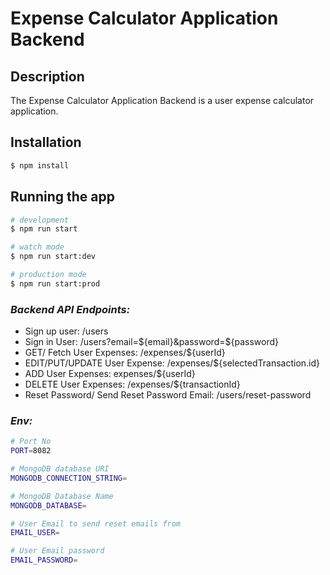 #  Expense Calculator Application Backend

## Description
The Expense Calculator Application Backend is a user expense calculator application. 


## Installation

```bash
$ npm install
```

## Running the app

```bash
# development
$ npm run start

# watch mode
$ npm run start:dev

# production mode
$ npm run start:prod
```

### ***Backend API Endpoints:***
* Sign up user: /users
* Sign in User: /users?email=${email}&password=${password}
* GET/ Fetch User Expenses: /expenses/${userId}
* EDIT/PUT/UPDATE User Expense: /expenses/${selectedTransaction.id}
* ADD User Expenses: expenses/${userId}
* DELETE User Expenses: /expenses/${transactionId}
* Reset Password/ Send Reset Password Email: /users/reset-password

  
### ***Env:***
```bash
# Port No
PORT=8082

# MongoDB database URI 
MONGODB_CONNECTION_STRING=

# MongoDB Database Name
MONGODB_DATABASE=

# User Email to send reset emails from
EMAIL_USER=

# User Email password
EMAIL_PASSWORD=
```
